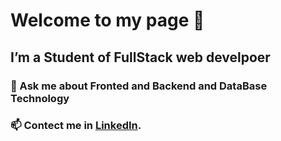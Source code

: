 # Welcome to my page 👋
## I’m a Student of FullStack web develpoer

### 💬 Ask me about Fronted and Backend and DataBase Technology
### 📫 Contect me in  [LinkedIn](https://www.linkedin.com/in/eden-genet-tasama-8a2a18220/).



<!-- **EdenGenetTasama/EdenGenetTasama** is a ✨ _special_ ✨ repository because its `README.md` (this file) appears on your GitHub profile.

Here are some ideas to get you started:

- 🔭 I’m currently working on ...
- 🌱 I’m currently learning ...
- 👯 I’m looking to collaborate on ...
- 🤔 I’m looking for help with ...
- 💬 Ask me about ...
- 📫 How to reach me: ...
- 😄 Pronouns: ...
- ⚡ Fun fact: ...
-->
